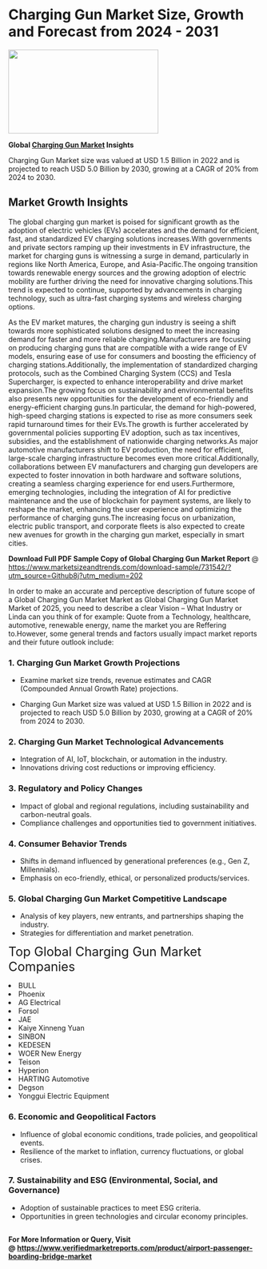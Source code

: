 <H1>Charging Gun Market Size, Growth and Forecast from 2024 - 2031</H1><img class="aligncenter size-medium wp-image-584254" src="https://thirdeyenews.in/wp-content/uploads/2024/09/Global-Market-Research-300x168.jpeg" alt="" width="300" height="168" /><p><strong>Global&nbsp;<a href="https://www.marketsizeandtrends.com/download-sample/731542/?utm_source=Github8j?utm_medium=202">Charging Gun Market</a> Insights</strong></p><p>Charging Gun Market size was valued at USD 1.5 Billion in 2022 and is projected to reach USD 5.0 Billion by 2030, growing at a CAGR of 20% from 2024 to 2030.</p><p><h2>Market Growth Insights</h2> <p>The global charging gun market is poised for significant growth as the adoption of electric vehicles (EVs) accelerates and the demand for efficient, fast, and standardized EV charging solutions increases.With governments and private sectors ramping up their investments in EV infrastructure, the market for charging guns is witnessing a surge in demand, particularly in regions like North America, Europe, and Asia-Pacific.The ongoing transition towards renewable energy sources and the growing adoption of electric mobility are further driving the need for innovative charging solutions.This trend is expected to continue, supported by advancements in charging technology, such as ultra-fast charging systems and wireless charging options.</p> <p>As the EV market matures, the charging gun industry is seeing a shift towards more sophisticated solutions designed to meet the increasing demand for faster and more reliable charging.Manufacturers are focusing on producing charging guns that are compatible with a wide range of EV models, ensuring ease of use for consumers and boosting the efficiency of charging stations.Additionally, the implementation of standardized charging protocols, such as the Combined Charging System (CCS) and Tesla Supercharger, is expected to enhance interoperability and drive market expansion.The growing focus on sustainability and environmental benefits also presents new opportunities for the development of eco-friendly and energy-efficient charging guns.In particular, the demand for high-powered, high-speed charging stations is expected to rise as more consumers seek rapid turnaround times for their EVs.The growth is further accelerated by governmental policies supporting EV adoption, such as tax incentives, subsidies, and the establishment of nationwide charging networks.As major automotive manufacturers shift to EV production, the need for efficient, large-scale charging infrastructure becomes even more critical.Additionally, collaborations between EV manufacturers and charging gun developers are expected to foster innovation in both hardware and software solutions, creating a seamless charging experience for end users.Furthermore, emerging technologies, including the integration of AI for predictive maintenance and the use of blockchain for payment systems, are likely to reshape the market, enhancing the user experience and optimizing the performance of charging guns.The increasing focus on urbanization, electric public transport, and corporate fleets is also expected to create new avenues for growth in the charging gun market, especially in smart cities.<p><span class=""><strong>Download Full PDF Sample Copy of Global Charging Gun Market Report</strong> @ <a href="https://www.marketsizeandtrends.com/download-sample/731542/?utm_source=Github8j?utm_medium=202" target="_blank">https://www.marketsizeandtrends.com/download-sample/731542/?utm_source=Github8j?utm_medium=202</a></span></p><p>In order to make an accurate and perceptive description of future scope of a Global&nbsp;Charging Gun Market Market as Global&nbsp;Charging Gun Market Market of 2025, you need to describe a clear Vision &ndash; What Industry or Linda can you think of for example: Quote from a Technology, healthcare, automotive, renewable energy, name the market you are Reffering to.However, some general trends and factors usually impact market reports and their future outlook include:</p><h3>1.&nbsp;<strong>Charging Gun Market Growth Projections</strong></h3><ul><li>Examine market size trends, revenue estimates and CAGR (Compounded Annual Growth Rate) projections.</li><li><p>Charging Gun Market size was valued at USD 1.5 Billion in 2022 and is projected to reach USD 5.0 Billion by 2030, growing at a CAGR of 20% from 2024 to 2030.</p></li></ul><h3>2.&nbsp;<strong>Charging Gun Market Technological Advancements</strong></h3><ul><li>Integration of AI, IoT, blockchain, or automation in the industry.</li><li>Innovations driving cost reductions or improving efficiency.</li></ul><h3>3.&nbsp;<strong>Regulatory and Policy Changes</strong></h3><ul><li>Impact of global and regional regulations, including sustainability and carbon-neutral goals.</li><li>Compliance challenges and opportunities tied to government initiatives.</li></ul><h3>4.&nbsp;<strong>Consumer Behavior Trends</strong></h3><ul><li>Shifts in demand influenced by generational preferences (e.g., Gen Z, Millennials).</li><li>Emphasis on eco-friendly, ethical, or personalized products/services.</li></ul><h3>5.&nbsp;<strong>Global Charging Gun Market Competitive Landscape</strong></h3><ul><li>Analysis of key players, new entrants, and partnerships shaping the industry.</li><li>Strategies for differentiation and market penetration.</li></ul><p data-pm-slice="1 1 []"><span style="color: inherit; font-family: inherit; font-size: 25px;">Top Global Charging Gun Market Companies</span></p><div class="" data-test-id=""><p><li>BULL</li><li> Phoenix</li><li> AG Electrical</li><li> Forsol</li><li> JAE</li><li> Kaiye Xinneng Yuan</li><li> SINBON</li><li> KEDESEN</li><li> WOER New Energy</li><li> Teison</li><li> Hyperion</li><li> HARTING Automotive</li><li> Degson</li><li> Yonggui Electric Equipment</li></p></div><h3>6.&nbsp;<strong>Economic and Geopolitical Factors</strong></h3><ul><li>Influence of global economic conditions, trade policies, and geopolitical events.</li><li>Resilience of the market to inflation, currency fluctuations, or global crises.</li></ul><h3>7.&nbsp;<strong>Sustainability and ESG (Environmental, Social, and Governance)</strong></h3><ul><li>Adoption of sustainable practices to meet ESG criteria.</li><li>Opportunities in green technologies and circular economy principles.</li></ul><h2><strong style="font-size: 14px;">For More Information or Query, Visit @&nbsp;</strong><a style="background-color: #ffffff; font-size: 14px;" href="https://www.marketsizeandtrends.com/report/charging-gun-market/" target="_blank">https://www.verifiedmarketreports.com/product/airport-passenger-boarding-bridge-market</a></h2>